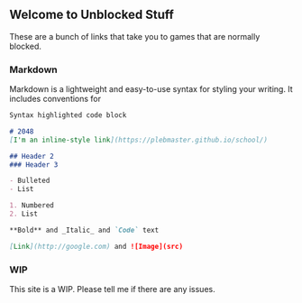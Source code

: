 ## Welcome to Unblocked Stuff

These are a bunch of links that take you to games that are normally blocked.

### Markdown

Markdown is a lightweight and easy-to-use syntax for styling your writing. It includes conventions for

```markdown
Syntax highlighted code block

# 2048
[I'm an inline-style link](https://plebmaster.github.io/school/)

## Header 2
### Header 3

- Bulleted
- List

1. Numbered
2. List

**Bold** and _Italic_ and `Code` text

[Link](http://google.com) and ![Image](src)
```



### WIP

This site is a WIP. Please tell me if there are any issues.
